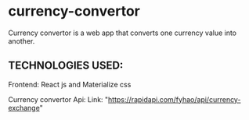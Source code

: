 # currency-convertor

Currency convertor is a web app that converts one currency value into another.

## TECHNOLOGIES USED:

Frontend: React js and Materialize css

Currency convertor Api:
Link: "https://rapidapi.com/fyhao/api/currency-exchange"
